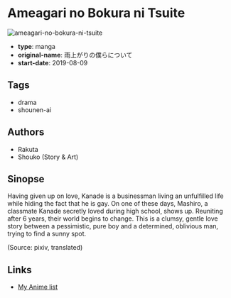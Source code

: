 # Ameagari no Bokura ni Tsuite

![ameagari-no-bokura-ni-tsuite](https://cdn.myanimelist.net/images/manga/3/229038.jpg)

-   **type**: manga
-   **original-name**: 雨上がりの僕らについて
-   **start-date**: 2019-08-09

## Tags

-   drama
-   shounen-ai

## Authors

-   Rakuta
-   Shouko (Story & Art)

## Sinopse

Having given up on love, Kanade is a businessman living an unfulfilled life while hiding the fact that he is gay. On one of these days, Mashiro, a classmate Kanade secretly loved during high school, shows up. Reuniting after 6 years, their world begins to change. This is a clumsy, gentle love story between a pessimistic, pure boy and a determined, oblivious man, trying to find a sunny spot.

(Source: pixiv, translated)

## Links

-   [My Anime list](https://myanimelist.net/manga/125724/Ameagari_no_Bokura_ni_Tsuite)
